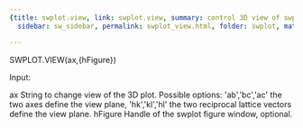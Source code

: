 ```yaml
---
{title: swplot.view, link: swplot.view, summary: control 3D view of swplot, keywords: sample,
  sidebar: sw_sidebar, permalink: swplot_view.html, folder: swplot, mathjax: 'true'}

---
```

 
SWPLOT.VIEW(ax,{hFigure})
 
Input:
 
ax        String to change view of the 3D plot. Possible options:
              'ab','bc','ac'  the two axes define the view plane,
              'hk','kl','hl'  the two reciprocal lattice vectors define
                              the view plane.
hFigure   Handle of the swplot figure window, optional.
 

